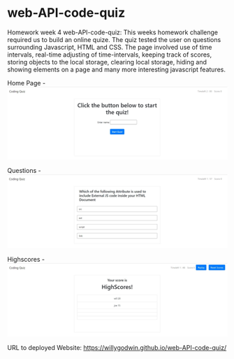 # web-API-code-quiz
Homework week 4 web-API-code-quiz: 
This weeks homework challenge required us to build an online quize. The quiz tested the user on questions surrounding Javascript, HTML and CSS. The page involved use of time intervals, real-time adjusting of time-intervals, keeping track of scores, storing objects to the local storage, clearing local storage, hiding and showing elements on a page and many more interesting javascript features. 


Home Page - 
![Alt text](/assets/Screenshots/home-page.JPG?raw=true "home-page")

Questions - 
![Alt text](/assets/Screenshots/Questions.JPG?raw=true "Questions")

Highscores - 
![Alt text](/assets/Screenshots/Highscores.JPG?raw=true "Highscores")

URL to deployed Website:
https://willygodwin.github.io/web-API-code-quiz/
